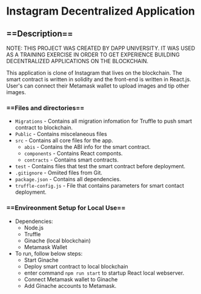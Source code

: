 # Instagram Decentralized Application

## ==Description== ##
NOTE: THIS PROJECT WAS CREATED BY DAPP UNIVERSITY. IT WAS USED AS A TRAINING EXERCISE IN ORDER TO GET EXPERIENCE BUILDING DECENTRALIZED APPLICATIONS ON THE BLOCKCHAIN.

This application is clone of Instagram that lives on the blockchain. The smart contract is written in solidity and the front-end is written in React.js. User's can connect their Metamask wallet to upload images and tip other images.

### ==Files and directories== ###
   - `Migrations` - Contains all migration infomation for Truffle to push smart contract to blockchain.
   - `Public` - Contains miscelaneous files
   - `src` - Contains all core files for the app.
      - `abis` - Contains the ABI info for the smart contract.
      - `components` - Contains React componts.
      - `contracts` - Contains smart contracts.
   - `test` - Contains files that test the smart contract before deployment.
   - `.gitignore` - Omiited files from Git.
   - `package.json` - Contains all dependencies.
   - `truffle-config.js` - File that contains parameters for smart contact deployment.

### ==Envireonment Setup for Local Use== ###
* Dependencies:
  * Node.js
  * Truffle
  * Ginache (local blockchain)
  * Metamask Wallet
* To run, follow below steps:
  * Start Ginache
  * Deploy smart contract to local blockchain
  * enter command `npm run start` to startup React local webserver.
  * Connect Metamask wallet to Ginache
  * Add Ginache accounts to Metamask.
